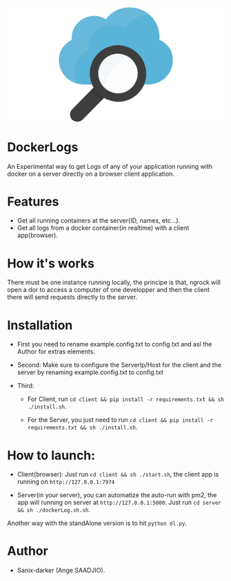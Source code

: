 <img src="./client/static/logoo.png">

# DockerLogs

An Experimental way to get Logs of any of your application running with docker on a server directly on a browser client application.

# Features

- Get all running containers at the server(ID, names, etc...).
- Get all logs from a docker container(in realtime) with a client app(browser).

# How it's works

There must be one instance running locally, the principe is that, ngrock will open a dor to access a computer of one developper and then the client there will send requests directly to the server.

# Installation

- First you need to rename example.config.txt to config.txt and asl the Author for extras elements.

- Second: Make sure to configure the ServerIp/Host for the client and the server by renaming example.config.txt to config.txt

- Third:
    - For Client, run `cd client && pip install -r requirements.txt && sh ./install.sh`.

    - For the Server, you just need to run `cd client && pip install -r requirements.txt && sh ./install.sh`.


# How to launch:

- Client(browser):
    Just run `cd client && sh ./start.sh`, the client app is running on `http://127.0.0.1:7974`

- Server(in your server), you can automatize the auto-run with pm2, the app will running on server at `http://127.0.0.1:5000`:
    Just run `cd server && sh ./dockerLog.sh.sh`.

Another way with the standAlone version is to hit `python dl.py`.

# Author

- Sanix-darker (Ange SAADJIO).